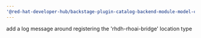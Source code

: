 ```yaml
---
'@red-hat-developer-hub/backstage-plugin-catalog-backend-module-model-catalog': patch
---
```


add a log message around registering the 'rhdh-rhoai-bridge' location type
